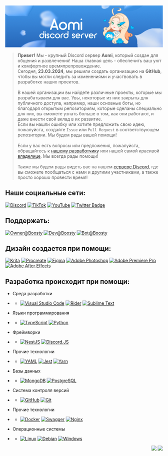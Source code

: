 [![Server Banner](https://raw.githubusercontent.com/Discord-Aomi/.github/master/assets/server-banner.png)](https://discord.gg/aomi)

> **Привет!** Мы - крупный Discord сервер **Aomi**, который создан для общения и развлечения! Наша главная цель - обеспечить ваш уют и комфортное времяпрепровождение.</br>
Сегодня, **23.03.2024**, мы решили создать организацию на **GitHub**, чтобы вы могли следить за изменениями и участвовать в разработке наших проектов.</br></br>
В нашей организации вы найдете различные проекты, которые мы разрабатываем для вас. Увы, некоторые из них закрыты для публичного доступа, например, наши основные боты, но благодаря открытым репозиториям, которые сделаны специально для них, вы сможете узнать больше о том, как они работают, и даже внести свой вклад в их развитие.</br>
Если вы нашли ошибку или хотите предложить свою идею, пожалуйста, создайте `Issue` или `Pull Request` в соответствующем репозитории. Мы будем рады вашей помощи!</br></br>
Если у вас есть вопросы или предложения, пожалуйста, обращайтесь к [нашему разработчику](https://github.com/KataLoved) или нашей самой красивой [владелице](https://github.com/AgataTyan). Мы всегда рады помощи!</br></br>
Также мы будем рады видеть вас на нашем [сервере Discord](https://discord.gg/aomi), где вы сможете пообщаться с нами и другими участниками, а также просто хорошо провести время!

## Наши социальные сети:
[![Discord](https://img.shields.io/badge/Discord-%235865F2.svg?style=flat&logo=discord&logoColor=white)](https://discord.gg/aomi)
[![TikTok](https://img.shields.io/badge/TikTok-%23000000.svg?style=flat&logo=TikTok&logoColor=white)](https://tiktok.com/@discord_aomi)
[![YouTube](https://img.shields.io/badge/YouTube-%23FF0000.svg?style=flat&logo=YouTube&logoColor=white)](https://www.youtube.com/@NastyaLuw)
[![Twitter Badge](https://img.shields.io/badge/-@Zaykakisu-1ca0f1?style=flat&labelColor=1ca0f1&logo=X&logoColor=white&link=https://twitter.com/Zaykakisu)](https://twitter.com/Zaykakisu)

## Поддержать:
[![Owner@Boosty](https://img.shields.io/badge/Owner@Boosty-%23F24E1E.svg?style=flat&logo=Boosty&logoColor=white)](https://boosty.to/aomibot)
[![Dev@Boosty](https://img.shields.io/badge/Dev@Boosty-%23F24E1E.svg?style=flat&logo=Boosty&logoColor=white)](https://boosty.to/nastyalove)
[![Bot@Boosty](https://img.shields.io/badge/Bot@Boosty-%23F24E1E.svg?style=flat&logo=Boosty&logoColor=white)](https://boosty.to/aomi)

## Дизайн создается при помощи:
[![Krita](https://img.shields.io/badge/Krita-c947b4.svg?style=flat&logo=Krita&logoColor=white)](https://krita.org/en/)
[![Procreate](https://img.shields.io/badge/ProCreate-c947b4.svg?style=flat&logo=Procreate&logoColor=white)](https://procreate.com)
[![Figma](https://img.shields.io/badge/figma-%23F24E1E.svg?style=flat&logo=figma&logoColor=white)](https://www.figma.com)
[![Adobe Photoshop](https://img.shields.io/badge/adobe%20photoshop-%2331A8FF.svg?style=flat&logo=adobe%20photoshop&logoColor=white)](https://www.adobe.com/ru/products/photoshop.html)
[![Adobe Premiere Pro](https://img.shields.io/badge/Adobe%20Premiere%20Pro-9999FF.svg?style=flat&logo=Adobe%20Premiere%20Pro&logoColor=white)](https://www.adobe.com/ru/products/premiere.html)
[![Adobe After Effects](https://img.shields.io/badge/Adobe%20After%20Effects-9999FF.svg?style=flat&logo=Adobe%20After%20Effects&logoColor=white)](https://www.adobe.com/ru/products/aftereffects.html)

## Разработка происходит при помощи:
- Среда разработки
- - [![Visual Studio Code](https://img.shields.io/badge/Visual%20Studio%20Code-0078d7.svg?style=flat&logo=visual-studio-code&logoColor=white)](https://code.visualstudio.com)
[![Rider](https://img.shields.io/badge/Rider-000000.svg?style=flat&logo=Rider&logoColor=white&color=black&labelColor=crimson)](https://www.jetbrains.com/ru-ru/rider/)
[![Sublime Text](https://img.shields.io/badge/sublime_text-%23575757.svg?style=flat&logo=sublime-text&logoColor=important)](https://www.sublimetext.com/3)

- Языки программирования
- - [![TypeScript](https://img.shields.io/badge/typescript-%23007ACC.svg?style=flat&logo=typescript&logoColor=white)](https://www.typescriptlang.org)
[![Python](https://img.shields.io/badge/python-3670A0?style=flat&logo=python&logoColor=ffdd54)](https://www.python.org)

- Фреймворки
- - [![NestJS](https://img.shields.io/badge/nestjs-%23E0234E.svg?style=flat&logo=nestjs&logoColor=white)](https://nestjs.com)
[![Discord.JS](https://img.shields.io/badge/discord.js-%232C2F33.svg?style=flat&logo=discord&logoColor=white)](https://discord.js.org)

- Прочие технологии
- - [![YAML](https://img.shields.io/badge/yaml-%23ffffff.svg?style=flat&logo=yaml&logoColor=151515)](https://yaml.org/)
[![Jest](https://img.shields.io/badge/-jest-%23C21325?style=flat&logo=jest&logoColor=white)](https://jestjs.io/)
[![Yarn](https://img.shields.io/badge/yarn-%232C8EBB.svg?style=flat&logo=yarn&logoColor=white)](https://yarnpkg.com/)

- Базы данных
- - [![MongoDB](https://img.shields.io/badge/MongoDB-23239120?style=flat&logo=MongoDB&logoColor=white)](https://www.mongodb.com/)
[![PostgreSQL](https://img.shields.io/badge/PostgreSQL-336791?style=flat&logo=postgresql&logoColor=white)](https://www.postgresql.org/)

- Система контроля версий
- - [![GitHub](https://img.shields.io/badge/github-%23121011.svg?style=flat&logo=github&logoColor=white)](https://github.com)
[![Git](https://img.shields.io/badge/git-%23F05033.svg?style=flat&logo=git&logoColor=white)](https://git-scm.com/)

- Прочие технологии
- - [![Docker](https://img.shields.io/badge/docker-%230db7ed.svg?style=flat&logo=docker&logoColor=white)](https://www.docker.com/)
[![Swagger](https://img.shields.io/badge/-Swagger-%23Clojure?style=flat&logo=swagger&logoColor=white)](https://docs-nestjs.netlify.app/recipes/swagger)
[![Nginx](https://img.shields.io/badge/nginx-%23009639.svg?style=flat&logo=nginx&logoColor=white)](https://www.nginx.com/)

- Операционные системы
- - [![Linux](https://img.shields.io/badge/Linux-FCC624?style=flat&logo=linux&logoColor=black)](https://www.linux.org/pages/download/)
[![Debian](https://img.shields.io/badge/Debian-D70A53?style=flat&logo=debian&logoColor=white)](https://www.debian.org/)
[![Windows](https://img.shields.io/badge/Windows-0078D6?style=flat&logo=windows&logoColor=white)](https://www.microsoft.com/ru-ru/software-download/windows10)

<p align="right">
	<img src="https://komarev.com/ghpvc/?username=Discord-Aomi&style=plastic&label=Views"/>
	<img src="https://badges.pufler.dev/visits/Discord-Aomi/Discord-Aomi?color=black&logo=github"/>
</p>
